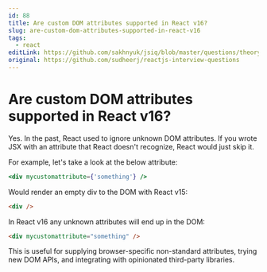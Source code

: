 ```yaml
---
id: 88
title: Are custom DOM attributes supported in React v16?
slug: are-custom-dom-attributes-supported-in-react-v16
tags:
  - react
editLink: https://github.com/sakhnyuk/jsiq/blob/master/questions/theory/react/88.md
original: https://github.com/sudheerj/reactjs-interview-questions
---
```


# Are custom DOM attributes supported in React v16?

Yes. In the past, React used to ignore unknown DOM attributes. If you wrote JSX with an attribute that React doesn't recognize, React would just skip it.

For example, let's take a look at the below attribute:

```jsx
<div mycustomattribute={'something'} />
```

Would render an empty div to the DOM with React v15:

```html
<div />
```

In React v16 any unknown attributes will end up in the DOM:

```html
<div mycustomattribute="something" />
```

This is useful for supplying browser-specific non-standard attributes, trying new DOM APIs, and integrating with opinionated third-party libraries.